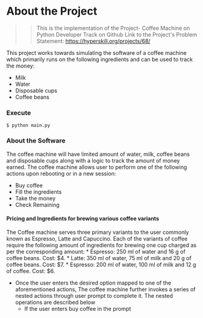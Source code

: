 # About the Project
> > This is the implementation of the Project- Coffee Machine on Python Developer Track on Github
    Link to the Project's Problem Statement: https://hyperskill.org/projects/68/

This project works towards simulating the software of a coffee machine which primarily runs on the following ingredients and can be used to track the money:
* Milk
* Water
* Disposable cups
* Coffee beans

### Execute
```$ python main.py ```

### About the Software
The coffee machine will have limited amount of water, milk, coffee beans and disposable cups along with a logic to track the amount of money earned.
The coffee machine allows user to perform one of the following actions upon rebooting or in a new session: 
* Buy coffee
* Fill the ingredients
* Take the money
* Check Remaining

#### Pricing and Ingredients for brewing various coffee variants
  The Coffee machine serves three primary variants to the user commonly known as Espresso, Latte and Capuccino.
  Each of the variants of coffee require the following amount of ingredients for brewing one cup charged as per the corresponding amount:
    * Espresso: 250 ml of water and 16 g of coffee beans. Cost: $4.
    * Latte: 350 ml of water, 75 ml of milk and 20 g of coffee beans. Cost: $7.
    * Espresso: 200 ml of water, 100 ml of milk and 12 g of coffee. Cost: $6.

- Once the user enters the desired option mapped to one of the aforementioned actions, The coffee machine further invokes a series of nested actions through user prompt to complete it.
 The nested operations are described below
    - If the user enters buy coffee in the prompt
